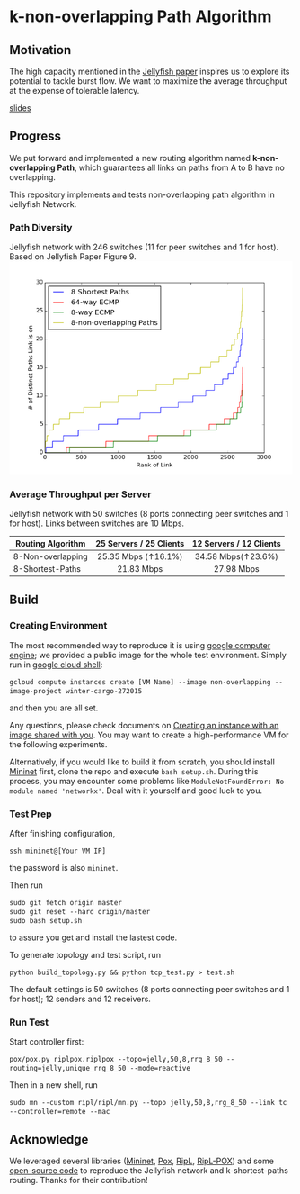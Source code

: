 # k-non-overlapping Path Algorithm 

## Motivation
The high capacity mentioned in the [Jellyfish paper](https://www.usenix.org/system/files/conference/nsdi12/nsdi12-final82.pdf) inspires us to explore its potential to tackle burst flow. We want to maximize the average throughput at the expense of tolerable latency.

[slides](https://docs.google.com/presentation/d/1iPXMhChZSoxUF0wdVdqB6OcjMytnGAiv8M9-n3hED6o/edit?usp=sharing)

## Progress

We put forward and implemented a new routing algorithm named **k-non-overlapping Path**, which guarantees all links on paths from A to B have no overlapping.

This repository implements and tests non-overlapping path algorithm in Jellyfish Network.

### Path Diversity

Jellyfish network with 246 switches (11 for peer switches and 1 for host). Based on Jellyfish Paper Figure 9.
![plot](./diversity.png)


### Average Throughput per Server

Jellyfish network with 50 switches
(8 ports connecting peer switches and 1 for host). Links between switches are 10 Mbps.

|      Routing Algorithm  | 25 Servers / 25 Clients | 12 Servers / 12 Clients |
| ------------- |:-------------:|:-------------:|
| 8-Non-overlapping |    25.35 Mbps (↑16.1%)| 34.58 Mbps(↑23.6%) |
| 8-Shortest-Paths   |  21.83 Mbps | 27.98 Mbps |

## Build

### Creating Environment

The most recommended way to reproduce it is using [google computer engine](https://cloud.google.com/compute); we provided a public image for the whole test environment. Simply run in [google cloud shell](https://cloud.google.com/shell):

```
gcloud compute instances create [VM Name] --image non-overlapping --image-project winter-cargo-272015
```

and then you are all set. 

Any questions, please check documents on [Creating an instance with an image shared with you](https://cloud.google.com/compute/docs/instances/create-start-instance#sharedimage). You may want to create a high-performance VM for the following experiments.

Alternatively, if you would like to build it from scratch, you should install [Mininet](https://github.com/mininet/mininet) first, clone the repo and execute `bash setup.sh`.
During this process, you may encounter some problems like `ModuleNotFoundError: No module named 'networkx'`. Deal with it yourself and good luck to you.

###  Test Prep
After finishing configuration, 
```
ssh mininet@[Your VM IP]
```
the password is also `mininet`.

Then run
```
sudo git fetch origin master
sudo git reset --hard origin/master
sudo bash setup.sh
```
to assure you get and install the lastest code.

To generate topology and test script, run 
```
python build_topology.py && python tcp_test.py > test.sh
```
The default settings is 50 switches (8 ports connecting peer switches and 1 for host); 12 senders and 12 receivers.

### Run Test

Start controller first:
```
pox/pox.py riplpox.riplpox --topo=jelly,50,8,rrg_8_50 --routing=jelly,unique_rrg_8_50 --mode=reactive
```
Then in a new shell, run
```
sudo mn --custom ripl/ripl/mn.py --topo jelly,50,8,rrg_8_50 --link tc --controller=remote --mac
```

## Acknowledge

We leveraged several libraries ([Mininet](https://github.com/mininet/mininet), [Pox](https://github.com/noxrepo/pox), [RipL](https://github.com/brandonheller/ripl), [RipL-POX](https://github.com/brandonheller/riplpox)) and some [open-source code](https://github.com/lechengfan/cs244-assignment2) to reproduce the Jellyfish network and k-shortest-paths routing. Thanks for their contribution!

